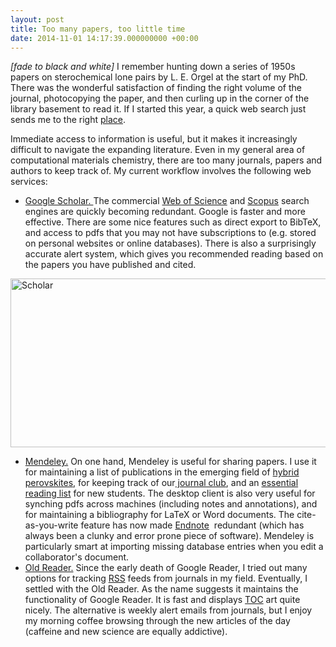 ```yaml
---
layout: post
title: Too many papers, too little time
date: 2014-11-01 14:17:39.000000000 +00:00
---
```

<p><em>[fade to black and white]</em> I remember hunting down a series of 1950s papers on sterochemical lone pairs by L. E. Orgel at the start of my PhD. There was the wonderful satisfaction of finding the right volume of the journal, photocopying the paper, and then curling up in the corner of the library basement to read it. If I started this year, a quick web search just sends me to the right <a href="http://pubs.rsc.org/en/content/articlelanding/1959/jr/jr9590003815">place</a>.</p>
<p>Immediate access to information is useful, but it makes it increasingly difficult to navigate the expanding literature. Even in my general area of computational materials chemistry, there are too many journals, papers and authors to keep track of. My current workflow involves the following web services:</p>
<ul>
<li><a href="http://scholar.google.co.uk/">Google Scholar. </a>The commercial <a href="https://en.wikipedia.org/wiki/Web_of_Science">Web of Science</a> and <a href="https://en.wikipedia.org/wiki/Scopus">Scopus</a> search engines are quickly becoming redundant. Google is faster and more effective. There are some nice features such as direct export to BibTeX, and access to pdfs that you may not have subscriptions to (e.g. stored on personal websites or online databases). There is also a surprisingly accurate alert system, which gives you recommended reading based on the papers you have published and cited.</li>
</ul>
<p><a href="https://thelostelectron.files.wordpress.com/2014/11/scholar.jpg"><img class="size-large wp-image-867 aligncenter" src="{{ site.baseurl }}/assets/2014/11/scholar.jpg?w=660" alt="Scholar" width="660" height="270" /></a></p>
<ul>
<li><a href="http://www.mendeley.com/profiles/aron-walsh/">Mendeley.</a> On one hand, Mendeley is useful for sharing papers. I use it for maintaining a list of publications in the emerging field of <a href="http://www.mendeley.com/groups/4178551/hybrid-perovskite-solar-cells/">hybrid perovskites</a>, for keeping track of our<a href="http://www.mendeley.com/groups/4304291/walsh-group-journal-club/"> journal club</a>, and an <a href="http://www.mendeley.com/groups/4248471/walsh-group-essentials/">essential reading list</a> for new students. The desktop client is also very useful for synching pdfs across machines (including notes and annotations), and for maintaining a bibliography for LaTeX or Word documents. The cite-as-you-write feature has now made <a href="https://en.wikipedia.org/wiki/EndNote">Endnote</a>  redundant (which has always been a clunky and error prone piece of software). Mendeley is particularly smart at importing missing database entries when you edit a collaborator's document.</li>
<li><a href="https://theoldreader.com">Old Reader.</a> Since the early death of Google Reader, I tried out many options for tracking <a href="https://en.wikipedia.org/wiki/RSS">RSS</a> feeds from journals in my field. Eventually, I settled with the Old Reader. As the name suggests it maintains the functionality of Google Reader. It is fast and displays <a href="http://tocrofl.tumblr.com/">TOC</a> art quite nicely. The alternative is weekly alert emails from journals, but I enjoy my morning coffee browsing through the new articles of the day (caffeine and new science are equally addictive).</li>
</ul>
